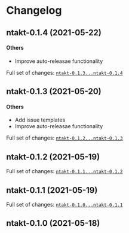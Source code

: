 # Changelog

## ntakt-0.1.4 (2021-05-22)

#### Others

* Improve auto-releasae functionality

Full set of changes: [`ntakt-0.1.3...ntakt-0.1.4`](https://github.com/saalfeldlab/ntakt/compare/ntakt-0.1.3...ntakt-0.1.4)

## ntakt-0.1.3 (2021-05-20)

#### Others

* Add issue templates
* Improve auto-releasae functionality

Full set of changes: [`ntakt-0.1.2...ntakt-0.1.3`](https://github.com/saalfeldlab/ntakt/compare/ntakt-0.1.2...ntakt-0.1.3)

## ntakt-0.1.2 (2021-05-19)


Full set of changes: [`ntakt-0.1.1...ntakt-0.1.2`](https://github.com/saalfeldlab/ntakt/compare/ntakt-0.1.1...ntakt-0.1.2)

## ntakt-0.1.1 (2021-05-19)


Full set of changes: [`ntakt-0.1.0...ntakt-0.1.1`](https://github.com/saalfeldlab/ntakt/compare/ntakt-0.1.0...ntakt-0.1.1)

## ntakt-0.1.0 (2021-05-18)

